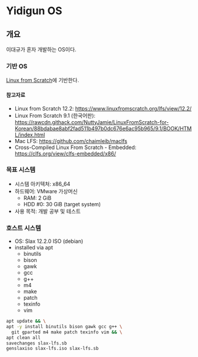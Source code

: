 # Yidigun OS

## 개요

이대규가 혼자 개발하는 OS이다.

### 기반 OS

[Linux from Scratch](https://www.linuxfromscratch.org/)에 기반한다.

#### 참고자료

* Linux from Scratch 12.2: https://www.linuxfromscratch.org/lfs/view/12.2/
* Linux From Scratch 9.1 (한국어판): https://rawcdn.githack.com/NuttyJamie/LinuxFromScratch-for-Korean/88bdabae8abf2fad511b497b0dc676e6ac95b965/9.1/BOOK/HTML/index.html
* Mac LFS: https://github.com/chaimleib/maclfs
* Cross-Compiled Linux From Scratch - Embedded: https://clfs.org/view/clfs-embedded/x86/

### 목표 시스템

* 시스템 아키텍처: x86_64
* 하드웨어: VMware 가상머신
  * RAM: 2 GiB
  * HDD #0: 30 GiB (target system)
* 사용 목적: 개발 공부 및 테스트

### 호스트 시스템

* OS: Slax 12.2.0 ISO (debian)
* installed via apt
  * binutils
  * bison
  * gawk
  * gcc
  * g++
  * m4
  * make
  * patch
  * texinfo
  * vim

```sh
apt update && \
apt -y install binutils bison gawk gcc g++ \
  git gparted m4 make patch texinfo vim && \
apt clean all
savechanges slax-lfs.sb
genslaxiso slax-lfs.iso slax-lfs.sb
```
